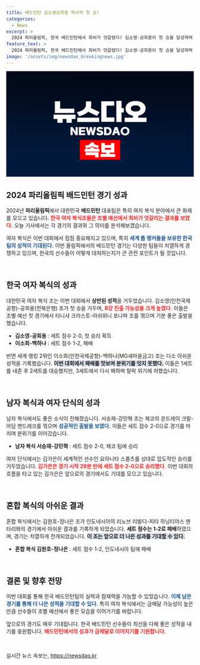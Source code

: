 ```yaml
---
title: 배드민턴 김소영공희용 역사적 첫 승!
categories:
  - News
excerpt: >
  2024 파리올림픽, 한국 배드민턴에서 희비가 엇갈렸다! 김소영-공희용이 첫 승을 달성하며 8강 진출 가능성을 키운 반면, 이소희-백하나는 충격 패배를 당했다. 혼합 복식은 아쉽게 패해. 과연 다음 경기는?
feature_text: >
  2024 파리올림픽, 한국 배드민턴에서 희비가 엇갈렸다! 김소영-공희용이 첫 승을 달성하며 8강 진출 가능성을 키운 반면, 이소희-백하나는 충격 패배를 당했다. 혼합 복식은 아쉽게 패해. 과연 다음 경기는?
image: '/assets/img/newsdao_breakingnews.jpg'
---
```


<p><img src="/assets/img/newsdao_breakingnews.jpg" alt="flaretime 속보" /></p>

<h2 data-ke-size="size26">2024 파리올림픽 배드민턴 경기 성과</h2>

<p data-ke-size="size16">2024년 <b>파리올림픽</b>에서 대한민국 <b>배드민턴</b> 대표팀은 특히 여자 복식 분야에서 큰 화제를 모으고 있습니다. <b><span style="color: #ee2323;">한국 여자 복식조들은 조별 예선에서 희비가 엇갈리는 결과를 보였다.</span></b> 오늘 기사에서는 각 경기의 결과와 그 의미를 분석해보겠습니다.</p>

<p data-ke-size="size16">여자 복식은 이번 대회에서 점점 중요해지고 있으며, 특히 <b><span style="color: #1a5490;">세계 톱 랭커들을 보유한 한국 팀의 성적이 기대된다.</span></b> 이번 올림픽에서의 배드민턴 경기는 다양한 팀들이 치열하게 경쟁하고 있으며, 한국의 선수들이 어떻게 대처하는지가 큰 관전 포인트가 될 것입니다.</p>

<p data-ke-size="size16">&nbsp;</p>

<h2 data-ke-size="size26">한국 여자 복식의 성과</h2>

<p data-ke-size="size16">대한민국 여자 복식 조는 이번 대회에서 <b>상반된 성적</b>을 거두었습니다. 김소영(인천국제공항)-공희용(전북은행) 조가 첫 승을 거두며, <b><span style="color: #ee2323;">8강 진출 가능성을 크게 높였다.</span></b> 이들은 조별 예선 첫 경기에서 타니샤 크라스토-아쉬위니 포나파 조를 꺾으며 기분 좋은 출발을 했습니다.</p>

<ul>
<li><b>김소영-공희용</b> : 세트 점수 2-0, 첫 승리 획득</li>
<li><b>이소희-백하나</b> : 세트 점수 1-2, 패배</li>
</ul>

<p data-ke-size="size16">반면 세계 랭킹 2위인 이소희(인천국제공항)-백하나(MG새마을금고) 조는 다소 아쉬운 성적을 기록했습니다. <b><span style="background-color: #21538527;">이번 대회에서 패배를 맛보며 분위기를 잇지 못했다.</span></b> 이들은 1세트를 내준 후 2세트를 대승했지만, 3세트에서 다시 패하며 탈락 위기에 처했습니다.</p>

<p data-ke-size="size16">&nbsp;</p>

<h2 data-ke-size="size26">남자 복식과 여자 단식의 성과</h2>

<p data-ke-size="size16">남자 복식에서도 좋은 소식이 전해졌습니다. 서승재-강민혁 조는 체코의 온드레이 크랄-아담 멘드레크를 꺾으며 <b><span style="color: #1a5490;">성공적인 출발을 보였다.</span></b> 이들은 세트 점수 2-0으로 경기를 마치며 분위기를 이어갔습니다.</p>

<ul>
<li><b>남자 복식 서승재-강민혁</b> : 세트 점수 2-0, 체코 팀에 승리</li>
</ul>

<p data-ke-size="size16">여자 단식에서는 김가은이 세계적인 선수인 요아니타 스콜츠를 상대로 압도적인 승리를 거두었습니다. <b><span style="color: #ee2323;">김가은은 경기 시작 29분 만에 세트 점수 2-0으로 승리했다.</span></b> 이번 대회의 흐름을 타고 있는 김가은은 앞으로의 경기에서도 기대를 모으고 있습니다.</p>

<p data-ke-size="size16">&nbsp;</p>

<h2 data-ke-size="size26">혼합 복식의 아쉬운 결과</h2>

<p data-ke-size="size16">혼합 복식에서는 김원호-정나은 조가 인도네시아의 리노브 리발디-피타 하닝티야스 멘타리와의 경기에서 아쉬운 결과를 기록하게 되었습니다. <b>세트 점수는 1-2로 패배</b>하였으며, 경기는 치열하게 전개되었습니다. <b><span style="background-color: #21538527;">이 조는 앞으로 더 나은 성과를 기대할 수 있다.</span></b></p>

<ul>
<li><b>혼합 복식 김원호-정나은</b> : 세트 점수 1-2, 인도네시아 팀에 패배</li>
</ul>

<p data-ke-size="size16">&nbsp;</p>

<h2 data-ke-size="size26">결론 및 향후 전망</h2>

<p data-ke-size="size16">이번 대회를 통해 한국 배드민턴팀의 실력과 잠재력을 가늠할 수 있었습니다. <b><span style="color: #1a5490;">이제 남은 경기를 통해 더 나은 성적을 기대할 수 있다.</span></b> 특히 여자 복식에서는 금메달 가능성이 높은 만큼 선수들이 조별 예선에서 좋은 모습을 이어가기를 바랍니다.</p>

<p data-ke-size="size16">앞으로의 경기도 매우 기대됩니다. 한국 배드민턴 선수들이 최선을 다해 좋은 성적을 내기를 응원합니다. <b><span style="color: #ee2323;">배드민턴에서의 성과가 금메달로 이어지기를 기원합니다.</span></b></p>

<p data-ke-size="size16">&nbsp;</p>
실시간 뉴스 속보는, <a href="https://newsdao.kr" rel="dofollow">https://newsdao.kr</a>


